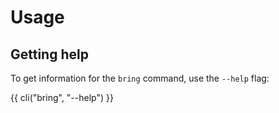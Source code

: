 # Usage


## Getting help

To get information for the `bring` command, use the ``--help`` flag:

{{ cli("bring", "--help") }}
